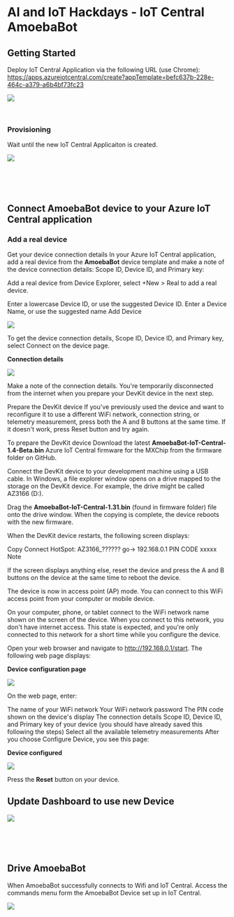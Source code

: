 
# AI and IoT Hackdays - IoT Central AmoebaBot

## Getting Started

Deploy IoT Central Application via the following URL (use Chrome): https://apps.azureiotcentral.com/create?appTemplate=befc637b-228e-464c-a379-a6b4bf73fc23


 ![](images/iotcentralstarter.png)

<br>

### Provisioning

Wait until the new IoT Central Applicaiton is created.

![](images/provisioningiotc.png)

<br>
<br>
<br>

## Connect AmoebaBot device to your Azure IoT Central application

### Add a real device

Get your device connection details
In your Azure IoT Central application, add a real device from the **AmoebaBot** device template and make a note of the device connection details: Scope ID, Device ID, and Primary key:

Add a real device from Device Explorer, select +New > Real to add a real device.

Enter a lowercase Device ID, or use the suggested Device ID.
Enter a Device Name, or use the suggested name
Add Device

![](images/add-device.png)

To get the device connection details, Scope ID, Device ID, and Primary key, select Connect on the device page.

**Connection details**

![](images/device-connect.png)



Make a note of the connection details. You're temporarily disconnected from the internet when you prepare your DevKit device in the next step.

Prepare the DevKit device
If you've previously used the device and want to reconfigure it to use a different WiFi network, connection string, or telemetry measurement, press both the A and B buttons at the same time. If it doesn't work, press Reset button and try again.

To prepare the DevKit device
Download the latest **AmoebaBot-IoT-Central-1.4-Beta.bin** Azure IoT Central firmware for the MXChip from the firmware folder on GitHub.

Connect the DevKit device to your development machine using a USB cable. In Windows, a file explorer window opens on a drive mapped to the storage on the DevKit device. For example, the drive might be called AZ3166 (D:).

Drag the **AmoebaBot-IoT-Central-1.31.bin** (found in firmware folder) file onto the drive window. When the copying is complete, the device reboots with the new firmware.

When the DevKit device restarts, the following screen displays:


Copy
Connect HotSpot:
AZ3166_??????
go-> 192.168.0.1
PIN CODE xxxxx
 Note

If the screen displays anything else, reset the device and press the A and B buttons on the device at the same time to reboot the device.

The device is now in access point (AP) mode. You can connect to this WiFi access point from your computer or mobile device.

On your computer, phone, or tablet connect to the WiFi network name shown on the screen of the device. When you connect to this network, you don't have internet access. This state is expected, and you're only connected to this network for a short time while you configure the device.

Open your web browser and navigate to http://192.168.0.1/start. The following web page displays:

**Device configuration page**

![](images/configpage.png)


On the web page, enter:

The name of your WiFi network
Your WiFi network password
The PIN code shown on the device's display
The connection details Scope ID, Device ID, and Primary key of your device (you should have already saved this following the steps)
Select all the available telemetry measurements
After you choose Configure Device, you see this page:

**Device configured**

![](images/deviceconfigured.png)


Press the **Reset** button on your device.


## Update Dashboard to use new Device


![](images/updatedashboard.png)

<br>
<br>
<br>


## Drive AmoebaBot

When AmoebaBot successfully connects to Wifi and IoT Central.   Access the commands menu form the AmoebaBot Device set up in IoT Central.

![](images/amoebacommands.png)

<br>
<br>
<br>

